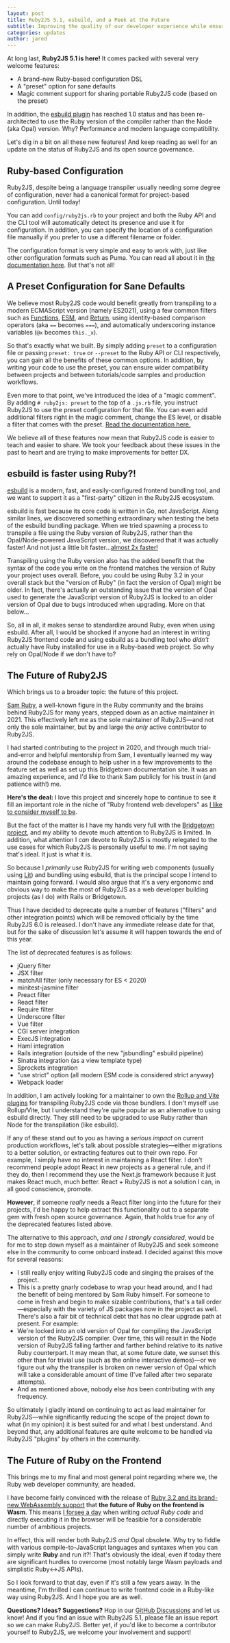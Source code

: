 ```yaml
---
layout: post
title: Ruby2JS 5.1, esbuild, and a Peek at the Future
subtitle: Improving the quality of our developer experience while ensuring future maintainability and health of the project.
categories: updates
author: jared
---
```


At long last, **Ruby2JS 5.1 is here!** It comes packed with several very welcome features:

* A brand-new Ruby-based configuration DSL
* A "preset" option for sane defaults
* Magic comment support for sharing portable Ruby2JS code (based on the preset)

In addition, the [esbuild plugin](https://github.com/ruby2js/ruby2js/tree/master/packages/esbuild-plugin) has reached 1.0 status and has been re-architected to use the Ruby version of the compiler rather than the Node (aka Opal) version. Why? Performance and modern language compatibility.

Let's dig in a bit on all these new features! And keep reading as well for an update on the status of Ruby2JS and its open source governance.

## Ruby-based Configuration

Ruby2JS, despite being a language transpiler usually needing some degree of configuration, never had a canonical format for project-based configuration. Until today!

You can add `config/ruby2js.rb` to your project and both the Ruby API and the CLI tool will automatically detect its presence and use it for configuration. In addition, you can specify the location of a configuration file manually if you prefer to use a different filename or folder.

The configuration format is very simple and easy to work with, just like other configuration formats such as Puma. You can read all about it in [the documentation here](/docs/options). But that's not all!

## A Preset Configuration for Sane Defaults

We believe most Ruby2JS code would benefit greatly from transpiling to a modern ECMAScript version (namely ES2021), using a few common filters such as [Functions](/docs/filters/functions), [ESM](/docs/filters/esm), and [Return](/docs/filters/return), using identity-based comparison operators (aka `==` becomes `===`), and automatically underscoring instance variables (`@x` becomes `this._x`).

So that's exactly what we built. By simply adding `preset` to a configuration file or passing `preset: true` or `--preset` to the Ruby API or CLI respectively, you can gain all the benefits of these common options. In addition, by writing your code to use the preset, you can ensure wider compatibility between projects and between tutorials/code samples and production workflows.

Even more to that point, we've introduced the idea of a "magic comment". By adding `# ruby2js: preset` to the top of a `.js.rb` file, you instruct Ruby2JS to use the preset configuration for that file. You can even add additional filters right in the magic comment, change the ES level, or disable a filter that comes with the preset. [Read the documentation here.](/docs/options)

We believe all of these features now mean that Ruby2JS code is easier to teach and easier to share. We took your feedback about these issues in the past to heart and are trying to make improvements for better DX.

## esbuild is faster using Ruby?!

[esbuild](https://esbuild.github.io) is a modern, fast, and easily-configured frontend bundling tool, and we want to support it as a "first-party" citizen in the Ruby2JS ecosystem.

esbuild is fast because its core code is written in Go, not JavaScript. Along similar lines, we discovered something extraordinary when testing the beta of the esbuild bundling package. When we tried spawning a process to transpile a file using the Ruby version of Ruby2JS, rather than the Opal/Node-powered JavaScript version, we discovered that it was actually faster! And not just a little bit faster…[almost 2x faster!](https://github.com/ruby2js/ruby2js/discussions/170)

Transpiling using the Ruby version also has the added benefit that the syntax of the code you write on the frontend matches the version of Ruby your project uses overall. Before, you could be using Ruby 3.2 in your overall stack but the "version of Ruby" (in fact the version of Opal) might be older. In fact, there's actually an outstanding issue that the version of Opal used to generate the JavaScript version of Ruby2JS is locked to an older version of Opal due to bugs introduced when upgrading. More on that below…

So, all in all, it makes sense to standardize around Ruby, even when using esbuild. After all, I would be shocked if anyone had an interest in writing Ruby2JS frontend code and using esbuild as a bundling tool who _didn't_ actually have Ruby installed for use in a Ruby-based web project. So why rely on Opal/Node if we don't have to?

## The Future of Ruby2JS

Which brings us to a broader topic: the future of this project.

[Sam Ruby](http://intertwingly.net/blog/), a well-known figure in the Ruby community and the brains behind Ruby2JS for many years, stepped down as an active maintainer in 2021. This effectively left me as the sole maintainer of Ruby2JS—and not only the sole maintainer, but by and large the _only_ active contributor to Ruby2JS.

I had started contributing to the project in 2020, and through much trial-and-error and helpful mentorship from Sam, I eventually learned my way around the codebase enough to help usher in a few improvements to the feature set as well as set up this Bridgetown documentation site. It was an amazing experience, and I'd like to thank Sam publicly for his trust in (and patience with!) me.

**Here's the deal:** I love this project and sincerely hope to continue to see it fill an important role in the niche of "Ruby frontend web developers" as [I like to consider myself to be](https://www.fullstackruby.dev).

But the fact of the matter is I have my hands very full with the [Bridgetown project](https://www.bridgetownrb.com), and my ability to devote much attention to Ruby2JS is limited. In addition, what attention I _can_ devote to Ruby2JS is mostly relegated to the use cases for which Ruby2JS is personally useful to me. I'm not saying that's ideal. It just is what it is.

So because I _primarily_ use Ruby2JS for writing web components (usually using [Lit](https://lit.dev)) and bundling using esbuild, that is the principal scope I intend to maintain going forward. I would also argue that it's a very ergonomic and obvious way to make the most of Ruby2JS as a web developer building projects (as I do) with Rails or Bridgetown.

Thus I have decided to deprecate quite a number of features ("filters" and other integration points) which will be removed officially by the time Ruby2JS 6.0 is released. I don't have any immediate release date for that, but for the sake of discussion let's assume it will happen towards the end of this year.

The list of deprecated features is as follows:

* jQuery filter
* JSX filter
* matchAll filter (only necessary for ES < 2020)
* minitest-jasmine filter
* Preact filter
* React filter
* Require filter
* Underscore filter
* Vue filter
* CGI server integration
* ExecJS integration
* Haml integration
* Rails integration (outside of the new "jsbundling" esbuild pipeline)
* Sinatra integration (as a view template type)
* Sprockets integration
* "use strict" option (all modern ESM code is considered strict anyway)
* Webpack loader

In addition, I am actively looking for a maintainer to own the [Rollup and Vite plugins](https://github.com/ruby2js/ruby2js/tree/master/packages) for transpiling Ruby2JS code via those bundlers. I don't myself use Rollup/Vite, but I understand they're quite popular as an alternative to using esbuild directly. They still need to be upgraded to use Ruby rather than Node for the transpilation (like esbuild).

If any of these stand out to you as having a _serious impact_ on current production workflows, let's talk about possible strategies—either migrations to a better solution, or extracting features out to their own repo. For example, I simply have no interest in maintaining a React filter. I don't recommend people adopt React in new projects as a general rule, and if they do, then I recommend they use the Next.js framework because it just makes React much, much better. React + Ruby2JS is not a solution I can, in all good conscience, promote.

**However**, if someone _really_ needs a React filter long into the future for their projects, I'd be happy to help extract this functionality out to a separate gem with fresh open source governance. Again, that holds true for any of the deprecated features listed above.

The alternative to this approach, _and one I strongly considered_, would be for me to step down myself as a maintainer of Ruby2JS and seek someone else in the community to come onboard instead. I decided against this move for several reasons:

* I still really enjoy writing Ruby2JS code and singing the praises of the project.
* This is a pretty gnarly codebase to wrap your head around, and I had the benefit of being mentored by Sam Ruby himself. For someone to come in fresh and begin to make sizable contributions, that's a tall order—especially with the variety of JS packages now in the project as well. There's also a fair bit of technical debt that has no clear upgrade path at present. For example:
* We're locked into an old version of Opal for compiling the JavaScript version of the Ruby2JS compiler. Over time, this will result in the Node version of Ruby2JS falling farther and farther behind relative to its native Ruby counterpart. It may mean that, at some future date, we sunset this other than for trivial use (such as the online interactive demos)—or we figure out why the transpiler is broken on newer version of Opal which will take a considerable amount of time (I've failed after two separate attempts).
* And as mentioned above, nobody else _has_ been contributing with any frequency.

So ultimately I gladly intend on continuing to act as lead maintainer for Ruby2JS—while significantly reducing the scope of the project down to what (in my opinion) it is best suited for and what I best understand. And beyond that, any additional features are quite welcome to be handled via Ruby2JS "plugins" by others in the community.

## The Future of Ruby on the Frontend

This brings me to my final and most general point regarding where we, the Ruby web developer community, are headed.

I have become fairly convinced with the release of [Ruby 3.2 and its brand-new WebAssembly support](https://ruby.github.io/ruby.wasm/) that **the future of Ruby on the frontend is Wasm**. This means [I forsee a day](https://www.fullstackruby.dev/podcast/7/) when writing _actual Ruby code_ and directly executing it in the browser will be feasible for a considerable number of ambitious projects.

In effect, this will render both Ruby2JS _and_ Opal obsolete. Why try to fiddle with various compile-to-JavaScript languages and syntaxes when you can simply write **Ruby** and run it?! That's obviously the ideal, even if today there are significant hurdles to overcome (most notably large Wasm payloads and simplistic Ruby<->JS APIs).

So I look forward to that day, even if it's still a few years away. In the meantime, I'm thrilled I can continue to write frontend code in a Ruby-like way using Ruby2JS. And I hope you are as well.

**Questions? Ideas? Suggestions?** Hop in our [GitHub Discussions](https://github.com/ruby2js/ruby2js/discussions) and let us know! And if you find an issue with Ruby2JS 5.1, please file an issue report so we can make Ruby2JS. Better yet, if you'd like to become a contributor yourself to Ruby2JS, we welcome your involvement and support!
